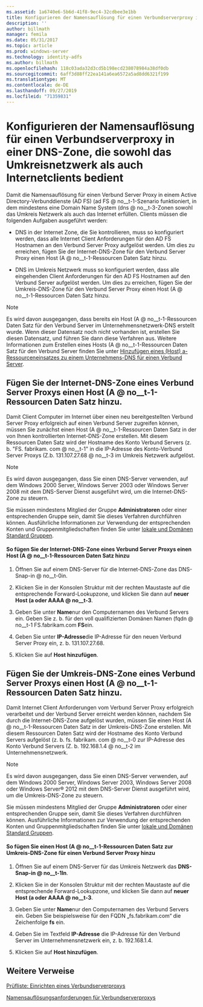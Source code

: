 ```yaml
---
ms.assetid: 1a6740e6-5b6d-41f8-9ec4-32cdbee3e1bb
title: Konfigurieren der Namensauflösung für einen Verbundserverproxy in einer DNS-Zone, die sowohl das Umkreisnetzwerk als auch Internetclients bedient
description: ''
author: billmath
manager: femila
ms.date: 05/31/2017
ms.topic: article
ms.prod: windows-server
ms.technology: identity-adfs
ms.author: billmath
ms.openlocfilehash: 118c03ada32d3cd5b198ecd238078984a38df0db
ms.sourcegitcommit: 6aff3d88ff22ea141a6ea6572a5ad8dd6321f199
ms.translationtype: MT
ms.contentlocale: de-DE
ms.lasthandoff: 09/27/2019
ms.locfileid: "71359831"
---
```

# <a name="configure-name-resolution-for-a-federation-server-proxy-in-a-dns-zone-that-serves-both-the-perimeter-network-and-internet-clients"></a>Konfigurieren der Namensauflösung für einen Verbundserverproxy in einer DNS-Zone, die sowohl das Umkreisnetzwerk als auch Internetclients bedient


Damit die Namensauflösung für einen Verbund Server Proxy in einem Active Directory-Verbunddienste (AD FS) \(ad FS @ no__t-1-Szenario funktioniert, in dem mindestens eine Domain Name System \(dns @ no__t-3-Zonen sowohl das Umkreis Netzwerk als auch das Internet erfüllen. Clients müssen die folgenden Aufgaben ausgeführt werden:  
  
-   DNS in der Internet Zone, die Sie kontrollieren, muss so konfiguriert werden, dass alle Internet Client Anforderungen für den AD FS Hostnamen an den Verbund Server Proxy aufgelöst werden. Um dies zu erreichen, fügen Sie der Internet-DNS-Zone für den Verbund Server Proxy einen Host \(A @ no__t-1-Ressourcen Daten Satz hinzu.  
  
-   DNS im Umkreis Netzwerk muss so konfiguriert werden, dass alle eingehenden Client Anforderungen für den AD FS Hostnamen auf den Verbund Server aufgelöst werden. Um dies zu erreichen, fügen Sie der Umkreis-DNS-Zone für den Verbund Server Proxy einen Host \(A @ no__t-1-Ressourcen Daten Satz hinzu.  
  
> [!NOTE]  
> Es wird davon ausgegangen, dass bereits ein Host \(A @ no__t-1-Ressourcen Daten Satz für den Verbund Server im Unternehmensnetzwerk-DNS erstellt wurde. Wenn dieser Datensatz noch nicht vorhanden ist, erstellen Sie diesen Datensatz, und führen Sie dann diese Verfahren aus. Weitere Informationen zum Erstellen eines Hosts \(A @ no__t-1-Ressourcen Daten Satz für den Verbund Server finden Sie unter [Hinzufügen eines &#40;Host&#41; a-Ressourceneinsatzes zu einem Unternehmens-DNS für einen Verbund Server](Add-a-Host--A--Resource-Record-to-Corporate-DNS-for-a-Federation-Server.md).  
  
## <a name="add-a-host-a-resource-record-to-the-internet-dns-zone-for-a-federation-server-proxy"></a>Fügen Sie der Internet-DNS-Zone eines Verbund Server Proxys einen Host \(A @ no__t-1-Ressourcen Daten Satz hinzu.  
Damit Client Computer im Internet über einen neu bereitgestellten Verbund Server Proxy erfolgreich auf einen Verbund Server zugreifen können, müssen Sie zunächst einen Host \(A @ no__t-1-Ressourcen Daten Satz in der von Ihnen kontrollierten Internet-DNS-Zone erstellen. Mit diesem Ressourcen Daten Satz wird der Hostname des Konto Verbund Servers \(z. b. "FS. fabrikam. com @ no__t-1" in die IP-Adresse des Konto-Verbund Server Proxys \(Z.b. 131.107.27.68 @ no__t-3 im Umkreis Netzwerk aufgelöst.  
  
> [!NOTE]  
> Es wird davon ausgegangen, dass Sie einen DNS-Server verwenden, auf dem Windows 2000 Server, Windows Server 2003 oder Windows Server 2008 mit dem DNS-Server Dienst ausgeführt wird, um die Internet-DNS-Zone zu steuern.  
  
Sie müssen mindestens Mitglied der Gruppe **Administratoren** oder einer entsprechenden Gruppe sein, damit Sie dieses Verfahren durchführen können.  Ausführliche Informationen zur Verwendung der entsprechenden Konten und Gruppenmitgliedschaften finden Sie unter [lokale und Domänen Standard Gruppen](https://go.microsoft.com/fwlink/?LinkId=83477).   
  
#### <a name="to-add-a-host-a-resource-record-to-the-internet-dns-zone-for-a-federation-server-proxy"></a>So fügen Sie der Internet-DNS-Zone eines Verbund Server Proxys einen Host \(A @ no__t-1-Ressourcen Daten Satz hinzu  
  
1.  Öffnen Sie auf einem DNS-Server für die Internet-DNS-Zone das DNS-Snap-in @ no__t-0in.  
  
2.  Klicken Sie in der Konsolen Struktur mit der rechten Maustaste auf die entsprechende Forward-Lookupzone, und klicken Sie dann auf **neuer Host \(a oder AAAA @ no__t-3**.  
  
3.  Geben Sie unter **Name**nur den Computernamen des Verbund Servers ein. Geben Sie z. b. für den voll qualifizierten Domänen Namen \(fqdn @ no__t-1 FS.fabrikam.com **FS**ein.  
  
4.  Geben Sie unter **IP-Adresse**die IP-Adresse für den neuen Verbund Server Proxy ein, z. b. 131.107.27.68.  
  
5.  Klicken Sie auf **Host hinzufügen**.  
  
## <a name="add-a-host-a-resource-record-to-the-perimeter-dns-zone-for-a-federation-server-proxy"></a>Fügen Sie der Umkreis-DNS-Zone eines Verbund Server Proxys einen Host \(A @ no__t-1-Ressourcen Daten Satz hinzu.  
Damit Internet Client Anforderungen vom Verbund Server Proxy erfolgreich verarbeitet und der Verbund Server erreicht werden können, nachdem Sie durch die Internet-DNS-Zone aufgelöst wurden, müssen Sie einen Host \(A @ no__t-1-Ressourcen Daten Satz in der Umkreis-DNS-Zone erstellen. Mit diesem Ressourcen Daten Satz wird der Hostname des Konto Verbund Servers aufgelöst \(z. b. fs. fabrikam. com @ no__t-0 zur IP-Adresse des Konto Verbund Servers \(Z. b. 192.168.1.4 @ no__t-2 im Unternehmensnetzwerk.  
  
> [!NOTE]  
> Es wird davon ausgegangen, dass Sie einen DNS-Server verwenden, auf dem Windows 2000 Server, Windows Server 2003, Windows Server 2008 oder Windows Server® 2012 mit dem DNS-Server Dienst ausgeführt wird, um die Umkreis-DNS-Zone zu steuern.  
  
Sie müssen mindestens Mitglied der Gruppe **Administratoren** oder einer entsprechenden Gruppe sein, damit Sie dieses Verfahren durchführen können.  Ausführliche Informationen zur Verwendung der entsprechenden Konten und Gruppenmitgliedschaften finden Sie unter [lokale und Domänen Standard Gruppen](https://go.microsoft.com/fwlink/?LinkId=83477).   
  
#### <a name="to-add-a-host-a-resource-record-to-the-perimeter-dns-zone-for-a-federation-server-proxy"></a>So fügen Sie einen Host \(A @ no__t-1-Ressourcen Daten Satz zur Umkreis-DNS-Zone für einen Verbund Server Proxy hinzu  
  
1.  Öffnen Sie auf einem DNS-Server für das Umkreis Netzwerk das **DNS-Snap-in @ no__t-1In**.  
  
2.  Klicken Sie in der Konsolen Struktur mit der rechten Maustaste auf die entsprechende Forward-Lookupzone, und klicken Sie dann auf **neuer Host \(a oder AAAA @ no__t-3**.  
  
3.  Geben Sie unter **Name**nur den Computernamen des Verbund Servers ein. Geben Sie beispielsweise für den FQDN „fs.fabrikam.com“ die Zeichenfolge **fs** ein.  
  
4.  Geben Sie im Textfeld **IP-Adresse** die IP-Adresse für den Verbund Server im Unternehmensnetzwerk ein, z. b. 192.168.1.4.  
  
5.  Klicken Sie auf **Host hinzufügen**.  
  
## <a name="additional-references"></a>Weitere Verweise  
[Prüfliste: Einrichten eines Verbundserverproxys](Checklist--Setting-Up-a-Federation-Server-Proxy.md)  
  
[Namensauflösungsanforderungen für Verbundserverproxys](https://technet.microsoft.com/library/dd807055.aspx)  
  

